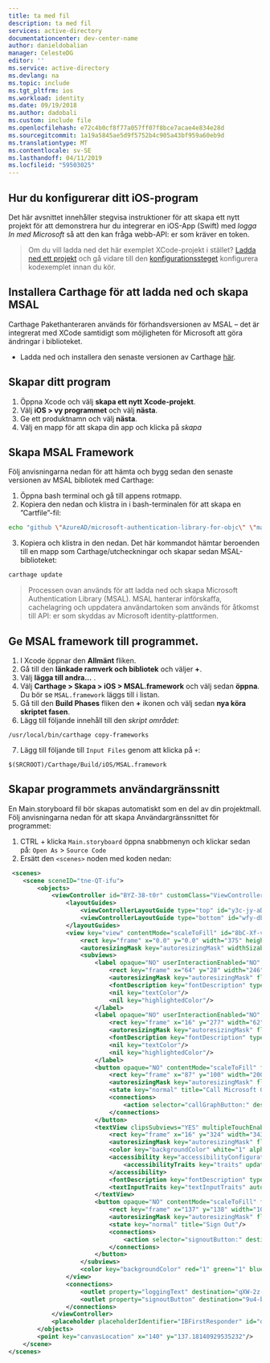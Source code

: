 ```yaml
---
title: ta med fil
description: ta med fil
services: active-directory
documentationcenter: dev-center-name
author: danieldobalian
manager: CelesteDG
editor: ''
ms.service: active-directory
ms.devlang: na
ms.topic: include
ms.tgt_pltfrm: ios
ms.workload: identity
ms.date: 09/19/2018
ms.author: dadobali
ms.custom: include file
ms.openlocfilehash: e72c4b0cf8f77a057ff07f8bce7acae4e834e28d
ms.sourcegitcommit: 1a19a5845ae5d9f5752b4c905a43bf959a60eb9d
ms.translationtype: MT
ms.contentlocale: sv-SE
ms.lasthandoff: 04/11/2019
ms.locfileid: "59503025"
---
```

## <a name="setting-up-your-ios-application"></a>Hur du konfigurerar ditt iOS-program

Det här avsnittet innehåller stegvisa instruktioner för att skapa ett nytt projekt för att demonstrera hur du integrerar en iOS-App (Swift) med *logga In med Microsoft* så att den kan fråga webb-API: er som kräver en token.

> Om du vill ladda ned det här exemplet XCode-projekt i stället? [Ladda ned ett projekt](https://github.com/Azure-Samples/active-directory-ios-swift-native-v2/archive/master.zip) och gå vidare till den [konfigurationssteget](#register-your-application) konfigurera kodexemplet innan du kör.

## <a name="install-carthage-to-download-and-build-msal"></a>Installera Carthage för att ladda ned och skapa MSAL

Carthage Pakethanteraren används för förhandsversionen av MSAL – det är integrerat med XCode samtidigt som möjligheten för Microsoft att göra ändringar i biblioteket.

- Ladda ned och installera den senaste versionen av Carthage [här](https://github.com/Carthage/Carthage/releases "Carthage nedladdnings-URL").

## <a name="creating-your-application"></a>Skapar ditt program

1. Öppna Xcode och välj **skapa ett nytt Xcode-projekt**.
2. Välj **iOS > vy programmet** och välj **nästa**.
3. Ge ett produktnamn och välj **nästa**.
4. Välj en mapp för att skapa din app och klicka på *skapa*

## <a name="build-the-msal-framework"></a>Skapa MSAL Framework

Följ anvisningarna nedan för att hämta och bygg sedan den senaste versionen av MSAL bibliotek med Carthage:

1. Öppna bash terminal och gå till appens rotmapp.
2. Kopiera den nedan och klistra in i bash-terminalen för att skapa en ”Cartfile”-fil:

```bash
echo "github \"AzureAD/microsoft-authentication-library-for-objc\" \"master\"" > Cartfile
```
<!-- Workaround for Docs conversion bug -->
<ol start="3">
<li>
Kopiera och klistra in den nedan. Det här kommandot hämtar beroenden till en mapp som Carthage/utcheckningar och skapar sedan MSAL-biblioteket:
</li>
</ol>

```bash
carthage update
```

> Processen ovan används för att ladda ned och skapa Microsoft Authentication Library (MSAL). MSAL hanterar införskaffa, cachelagring och uppdatera användartoken som används för åtkomst till API: er som skyddas av Microsoft identity-plattformen.

## <a name="add-the-msal-framework-to-your-application"></a>Ge MSAL framework till programmet.

1. I Xcode öppnar den **Allmänt** fliken.
2. Gå till den **länkade ramverk och bibliotek** och väljer **+**.
3. Välj **lägga till andra...** .
4. Välj **Carthage > Skapa > iOS > MSAL.framework** och välj sedan **öppna**. Du bör se `MSAL.framework` läggs till i listan.
5. Gå till den **Build Phases** fliken den **+** ikonen och välj sedan **nya köra skriptet fasen**.
6. Lägg till följande innehåll till den *skript området*:

```text
/usr/local/bin/carthage copy-frameworks
```

<!-- Workaround for Docs conversion bug -->
<ol start="7">
<li>
Lägg till följande till <code>Input Files</code> genom att klicka på <code>+</code>:
</li>
</ol>

```text
$(SRCROOT)/Carthage/Build/iOS/MSAL.framework
```

## <a name="creating-your-applications-ui"></a>Skapar programmets användargränssnitt

En Main.storyboard fil bör skapas automatiskt som en del av din projektmall. Följ anvisningarna nedan för att skapa Användargränssnittet för programmet:

1.  CTRL + klicka `Main.storyboard` öppna snabbmenyn och klickar sedan på: `Open As` > `Source Code`
2.  Ersätt den `<scenes>` noden med koden nedan:

```xml
 <scenes>
    <scene sceneID="tne-QT-ifu">
        <objects>
            <viewController id="BYZ-38-t0r" customClass="ViewController" customModule="MSALiOS" customModuleProvider="target" sceneMemberID="viewController">
                <layoutGuides>
                    <viewControllerLayoutGuide type="top" id="y3c-jy-aDJ"/>
                    <viewControllerLayoutGuide type="bottom" id="wfy-db-euE"/>
                </layoutGuides>
                <view key="view" contentMode="scaleToFill" id="8bC-Xf-vdC">
                    <rect key="frame" x="0.0" y="0.0" width="375" height="667"/>
                    <autoresizingMask key="autoresizingMask" widthSizable="YES" heightSizable="YES"/>
                    <subviews>
                        <label opaque="NO" userInteractionEnabled="NO" contentMode="left" horizontalHuggingPriority="251" verticalHuggingPriority="251" fixedFrame="YES" text="Microsoft Authentication Library" textAlignment="natural" lineBreakMode="tailTruncation" baselineAdjustment="alignBaselines" adjustsFontSizeToFit="NO" translatesAutoresizingMaskIntoConstraints="NO" id="ifd-fu-zjm">
                            <rect key="frame" x="64" y="28" width="246" height="21"/>
                            <autoresizingMask key="autoresizingMask" flexibleMaxX="YES" flexibleMaxY="YES"/>
                            <fontDescription key="fontDescription" type="system" pointSize="17"/>
                            <nil key="textColor"/>
                            <nil key="highlightedColor"/>
                        </label>
                        <label opaque="NO" userInteractionEnabled="NO" contentMode="left" horizontalHuggingPriority="251" verticalHuggingPriority="251" fixedFrame="YES" text="Logging" textAlignment="natural" lineBreakMode="tailTruncation" baselineAdjustment="alignBaselines" adjustsFontSizeToFit="NO" translatesAutoresizingMaskIntoConstraints="NO" id="98g-dc-BPL">
                            <rect key="frame" x="16" y="277" width="62" height="21"/>
                            <autoresizingMask key="autoresizingMask" flexibleMaxX="YES" flexibleMaxY="YES"/>
                            <fontDescription key="fontDescription" type="system" pointSize="17"/>
                            <nil key="textColor"/>
                            <nil key="highlightedColor"/>
                        </label>
                        <button opaque="NO" contentMode="scaleToFill" fixedFrame="YES" contentHorizontalAlignment="center" contentVerticalAlignment="center" buttonType="roundedRect" lineBreakMode="middleTruncation" translatesAutoresizingMaskIntoConstraints="NO" id="2rX-Vv-T1i">
                            <rect key="frame" x="87" y="100" width="200" height="30"/>
                            <autoresizingMask key="autoresizingMask" flexibleMaxX="YES" flexibleMaxY="YES"/>
                            <state key="normal" title="Call Microsoft Graph API"/>
                            <connections>
                                <action selector="callGraphButton:" destination="BYZ-38-t0r" eventType="touchUpInside" id="Kx0-JL-Bv9"/>
                            </connections>
                        </button>
                        <textView clipsSubviews="YES" multipleTouchEnabled="YES" contentMode="scaleToFill" fixedFrame="YES" editable="NO" textAlignment="natural" selectable="NO" translatesAutoresizingMaskIntoConstraints="NO" id="qXW-2z-J7K">
                            <rect key="frame" x="16" y="324" width="343" height="291"/>
                            <autoresizingMask key="autoresizingMask" flexibleMaxX="YES" flexibleMaxY="YES"/>
                            <color key="backgroundColor" white="1" alpha="1" colorSpace="calibratedWhite"/>
                            <accessibility key="accessibilityConfiguration">
                                <accessibilityTraits key="traits" updatesFrequently="YES"/>
                            </accessibility>
                            <fontDescription key="fontDescription" type="system" pointSize="14"/>
                            <textInputTraits key="textInputTraits" autocapitalizationType="sentences"/>
                        </textView>
                        <button opaque="NO" contentMode="scaleToFill" fixedFrame="YES" contentHorizontalAlignment="center" contentVerticalAlignment="center" buttonType="roundedRect" lineBreakMode="middleTruncation" translatesAutoresizingMaskIntoConstraints="NO" id="9u4-b8-vmX">
                            <rect key="frame" x="137" y="138" width="100" height="30"/>
                            <autoresizingMask key="autoresizingMask" flexibleMaxX="YES" flexibleMaxY="YES"/>
                            <state key="normal" title="Sign Out"/>
                            <connections>
                                <action selector="signoutButton:" destination="BYZ-38-t0r" eventType="touchUpInside" id="kZT-P8-0Zy"/>
                            </connections>
                        </button>
                    </subviews>
                    <color key="backgroundColor" red="1" green="1" blue="1" alpha="1" colorSpace="custom" customColorSpace="sRGB"/>
                </view>
                <connections>
                    <outlet property="loggingText" destination="qXW-2z-J7K" id="uqO-Yw-AsK"/>
                    <outlet property="signoutButton" destination="9u4-b8-vmX" id="OCh-qk-ldv"/>
                </connections>
            </viewController>
            <placeholder placeholderIdentifier="IBFirstResponder" id="dkx-z0-nzr" sceneMemberID="firstResponder"/>
        </objects>
        <point key="canvasLocation" x="140" y="137.18140929535232"/>
    </scene>
</scenes>
```
